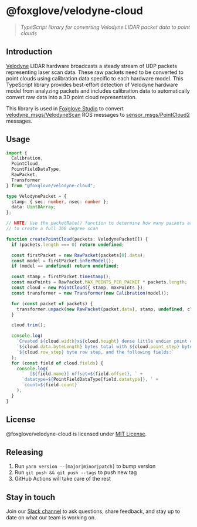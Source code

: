 # @foxglove/velodyne-cloud

> _TypeScript library for converting Velodyne LIDAR packet data to point clouds_

## Introduction

[Velodyne](https://velodynelidar.com/) LIDAR hardware broadcasts a steady stream of UDP packets representing laser scan data. These raw packets need to be converted to point clouds using calibration data specific to each hardware model. This TypeScript library provides best-effort detection of Velodyne hardware model from analyzing packets and includes calibration data to automatically convert raw data into a 3D point cloud representation.

This library is used in [Foxglove Studio](https://foxglove.dev/) to convert [velodyne_msgs/VelodyneScan](http://docs.ros.org/en/indigo/api/velodyne_msgs/html/msg/VelodyneScan.html) ROS messages to [sensor_msgs/PointCloud2](http://docs.ros.org/en/melodic/api/sensor_msgs/html/msg/PointCloud2.html) messages.

## Usage

```Typescript
import {
  Calibration,
  PointCloud,
  PointFieldDataType,
  RawPacket,
  Transformer
} from "@foxglove/velodyne-cloud";

type VelodynePacket = {
  stamp: { sec: number, nsec: number };
  data: Uint8Array;
};

// NOTE: Use the packetRate() function to determine how many packets are needed
// to create a full 360 degree scan

function createPointCloud(packets: VelodynePacket[]) {
  if (packets.length === 0) return undefined;

  const firstPacket = new RawPacket(packets[0].data);
  const model = firstPacket.inferModel();
  if (model == undefined) return undefined;

  const stamp = firstPacket.timestamp();
  const maxPoints = RawPacket.MAX_POINTS_PER_PACKET * packets.length;
  const cloud = new PointCloud({ stamp, maxPoints });
  const transformer = new Transformer(new Calibration(model));

  for (const packet of packets) {
    transformer.unpack(new RawPacket(packet.data), stamp, undefined, cloud);
  }

  cloud.trim();

  console.log(
    `Created ${cloud.width}x${cloud.height} dense little endian point cloud data. ` +
    `${cloud.data.byteLength} bytes total with ${cloud.point_step} byte point step, ` +
    `${cloud.row_step} byte row step, and the following fields:`
  );
  for (const field of cloud.fields) {
    console.log(
      `  [${field.name}] offset=${field.offset}, ` +
      `datatype=${PointFieldDataType[field.datatype]}, ` +
      `count=${field.count}`
    );
  }
}
```

## License

@foxglove/velodyne-cloud is licensed under [MIT License](https://opensource.org/licenses/MIT).

## Releasing

1. Run `yarn version --[major|minor|patch]` to bump version
2. Run `git push && git push --tags` to push new tag
3. GitHub Actions will take care of the rest

## Stay in touch

Join our [Slack channel](https://foxglove.dev/join-slack) to ask questions, share feedback, and stay up to date on what our team is working on.
